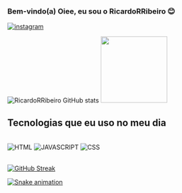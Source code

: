 ### Bem-vindo(a) Oiee, eu sou o RicardoRRibeiro 😊

[![instagram](https://img.shields.io/badge/Instagram-E4405F?style=for-the-badge&logo=instagram&logoColor=white )](https://www.instagram.com/ricardo_guaxinim47/)

![ RicardoRRibeiro GitHub stats](https://github-readme-stats.vercel.app/api?username=RicardoRRibeiro&show_icons=true&theme=tokyonight)
<a href="https://github.com/RicardoRRibeiro"><img height="150em" src="https://github-readme-stats.vercel.app/api/top-langs/?username=RicardoRRibeiro&layout=compact&langs_count=6&theme=tokyonight"></a>

## Tecnologias que eu uso no meu dia

<div style="display: inline_block"><br/>

 <img aling= "center" alt="HTML" src="https://img.shields.io/badge/HTML5-E34F26?style=for-the-badge&logo=html5&logoColor=white" />
<img aling= "center" alt="JAVASCRIPT" src="https://img.shields.io/badge/JavaScript-323330?style=for-the-badge&logo=javascript&logoColor=F7DF1E" />
<img aling= "center" alt="CSS" src="https://img.shields.io/badge/CSS3-1572B6?style=for-the-badge&logo=css3&logoColor=white" />
</div><br/>


</div>

[![GitHub Streak](https://streak-stats.demolab.com?user=RicardoRRibeiro&theme=tokyonight&fire=EB5454&border=FFFFFF)](https://github.com/RicardoRRibeiro)

[![Snake animation](https://github.com/RicardoRRibeiro/RicardoRRibeiro/blob/output/github-contribution-grid-snake.svg)](https://github.com/RicardoRRibeiro)
